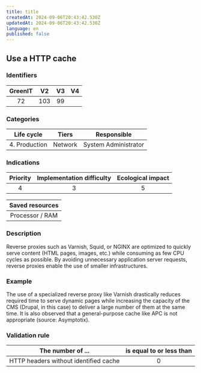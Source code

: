 ```yaml
---
title: title
createdAt: 2024-09-06T20:43:42.530Z
updatedAt: 2024-09-06T20:43:42.530Z
language: en
published: false
---
```

## Use a HTTP cache

### Identifiers

| GreenIT |  V2  | V3  |  V4  |
|:-------:|:----:|:---:|:----:|
|   72    |  103 | 99  |      |

### Categories

|  Life cycle   |  Tiers  |     Responsible      |
|:-------------:|:-------:|:--------------------:|
| 4. Production | Network | System Administrator |

### Indications

|      Priority      |      Implementation difficulty      | Ecological impact |
|:------------------:|:-----------------------------------:|:-----------------:|
|         4          |                  3                  |         5         |

|                      Saved resources                      |
|:---------------------------------------------------------:|
|                      Processor / RAM                      |

### Description

Reverse proxies such as Varnish, Squid, or NGINX are optimized to quickly serve content (HTML pages, images, etc.) while consuming as few CPU cycles as possible. By avoiding unnecessary application server requests, reverse proxies enable the use of smaller infrastructures.

### Example

The use of a specialized reverse proxy like Varnish drastically reduces required time to serve dynamic pages while increasing the capacity of the CMS (Drupal, in this case) to deliver a large number of them at the same time. It is also observed that a general-purpose cache like APC is not appropriate (source: Asymptotix).

### Validation rule

| The number of ...                     | is equal to or less than |  
|---------------------------------------|:------------------------:|
| HTTP headers without identified cache |            0             |
